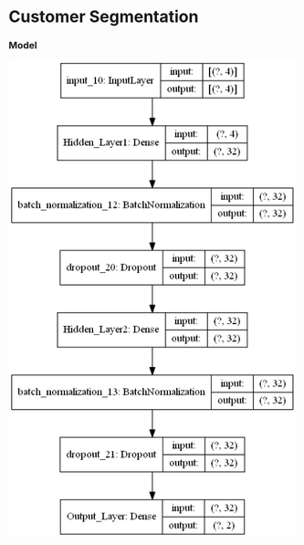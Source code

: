 # Customer Segmentation

### Model
![alt text](https://github.com/AMMARHAFIZ8/Customer-Segmentation/blob/main/model.png)
 
